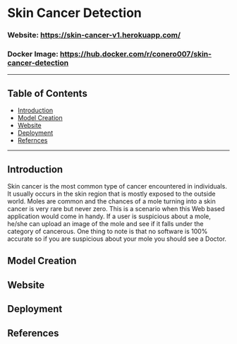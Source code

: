 # Skin Cancer Detection

### Website: https://skin-cancer-v1.herokuapp.com/

### Docker Image: https://hub.docker.com/r/conero007/skin-cancer-detection

---
## Table of Contents
* [Introduction](#intro)
* [Model Creation](#model)
* [Website](#website)
* [Deployment](#deploy)
* [Refernces](#refernces)

---

## Introduction <a name="intro"></a>
Skin cancer is the most common type of cancer encountered in individuals. It usually occurs in the skin region that is mostly exposed to the outside world.
Moles are common and the chances of a mole turning into a skin cancer is very rare but never zero. This is a scenario when this Web based application would come in handy. If a user is suspicious about a mole, he/she can upload an image of the mole and see if it falls under the category of cancerous.
One thing to note is that no software is 100% accurate so if you are suspicious about your mole you should see a Doctor.

> 


## Model Creation <a name="model"></a>

> 


## Website <a name="website"></a>

> 


## Deployment <a name="deploy"></a>

> 


## References <a name="refernces"></a>


